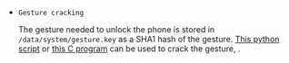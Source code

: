 * `Gesture cracking`

    The gesture needed to unlock the phone is stored in `/data/system/gesture.key` as a SHA1 hash of the gesture. [This python script](../Tools/gesture_cracker.py) or [this C program](../Tools/gesture_cracker.c) can be used to crack the gesture, .